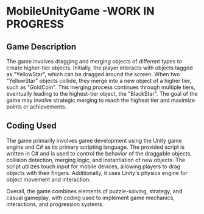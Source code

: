 # MobileUnityGame -WORK IN PROGRESS

## Game Description

The game involves dragging and merging objects of different types to create higher-tier objects. Initially, the player interacts with objects tagged as "YellowStar", which can be dragged around the screen. When two "YellowStar" objects collide, they merge into a new object of a higher tier, such as "GoldCoin". This merging process continues through multiple tiers, eventually leading to the highest-tier object, the "BlackStar". The goal of the game may involve strategic merging to reach the highest tier and maximize points or achievements.

## Coding Used

The game primarily involves game development using the Unity game engine and C# as its primary scripting language. The provided script is written in C# and is used to control the behavior of the draggable objects, collision detection, merging logic, and instantiation of new objects. The script utilizes touch input for mobile devices, allowing players to drag objects with their fingers. Additionally, it uses Unity's physics engine for object movement and interaction.

Overall, the game combines elements of puzzle-solving, strategy, and casual gameplay, with coding used to implement game mechanics, interactions, and progression systems.
